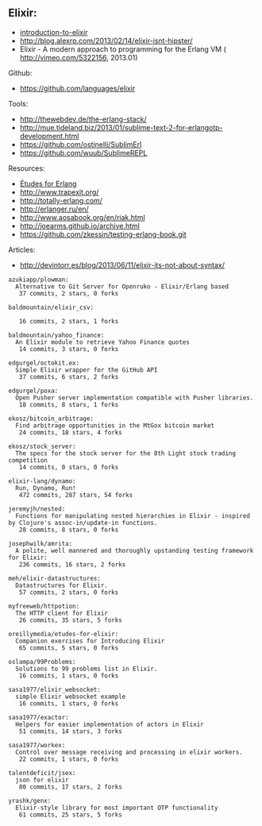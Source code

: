 ## Elixir:
- [introduction-to-elixir](http://alanpeabody.com/presentations/introduction-to-elixir/)
- http://blog.alexrp.com/2013/02/14/elixir-isnt-hipster/
- Elixir - A modern approach to programming for the Erlang VM ( http://vimeo.com/5322156, 2013.01)

Github:
  - https://github.com/languages/elixir


Tools:
  - http://thewebdev.de/the-erlang-stack/
  - http://mue.tideland.biz/2013/01/sublime-text-2-for-erlangotp-development.html
  - https://github.com/ostinelli/SublimErl
  - https://github.com/wuub/SublimeREPL

Resources:
  - [Études for Erlang](http://chimera.labs.oreilly.com/books/1234000000726/index.html)
  - http://www.trapexit.org/
  - http://totally-erlang.com/
  - http://erlanger.ru/en/
  - http://www.aosabook.org/en/riak.html
  - http://joearms.github.io/archive.html
  - https://github.com/zkessin/testing-erlang-book.git


Articles:
  - http://devintorr.es/blog/2013/06/11/elixir-its-not-about-syntax/

<!-- PROJECTS_LIST_START -->
    azukiapp/plowman:
      Alternative to Git Server for Openruko - Elixir/Erlang based
       37 commits, 2 stars, 0 forks

    baldmountain/elixir_csv:

       16 commits, 2 stars, 1 forks

    baldmountain/yahoo_finance:
      An Elixir module to retrieve Yahoo Finance quotes
       14 commits, 3 stars, 0 forks

    edgurgel/octokit.ex:
      Simple Elixir wrapper for the GitHub API
       37 commits, 6 stars, 2 forks

    edgurgel/poxa:
      Open Pusher server implementation compatible with Pusher libraries.
       18 commits, 8 stars, 1 forks

    ekosz/bitcoin_arbitrage:
      Find arbitrage opportunities in the MtGox bitcoin market
       24 commits, 18 stars, 4 forks

    ekosz/stock_server:
      The specs for the stock server for the 8th Light stock trading competition
       14 commits, 0 stars, 0 forks

    elixir-lang/dynamo:
      Run, Dynamo, Run!
       472 commits, 287 stars, 54 forks

    jeremyjh/nested:
      Functions for manipulating nested hierarchies in Elixir - inspired by Clojure's assoc-in/update-in functions.
       28 commits, 8 stars, 0 forks

    josephwilk/amrita:
      A polite, well mannered and thoroughly upstanding testing framework for Elixir:
       236 commits, 16 stars, 2 forks

    meh/elixir-datastructures:
      Datastructures for Elixir.
       57 commits, 2 stars, 0 forks

    myfreeweb/httpotion:
      The HTTP client for Elixir
       26 commits, 35 stars, 5 forks

    oreillymedia/etudes-for-elixir:
      Companion exercises for Introducing Elixir
       65 commits, 5 stars, 0 forks

    oslampa/99Problems:
      Solutions to 99 problems list in Elixir.
       16 commits, 1 stars, 0 forks

    sasa1977/elixir_websocket:
      simple Elixir websocket example
       16 commits, 1 stars, 0 forks

    sasa1977/exactor:
      Helpers for easier implementation of actors in Elixir
       51 commits, 14 stars, 3 forks

    sasa1977/workex:
      Control over message receiving and processing in elixir workers.
       22 commits, 1 stars, 0 forks

    talentdeficit/jsex:
      json for elixir
       80 commits, 17 stars, 2 forks

    yrashk/genx:
      Elixir-style library for most important OTP functionality
       61 commits, 25 stars, 5 forks
<!-- PROJECTS_LIST_END -->
